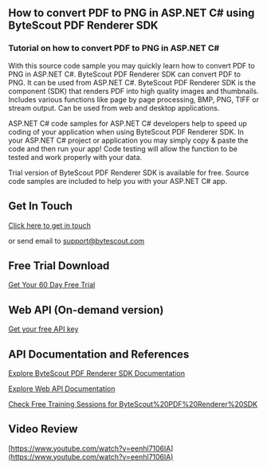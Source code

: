 ## How to convert PDF to PNG in ASP.NET C# using ByteScout PDF Renderer SDK

### Tutorial on how to convert PDF to PNG in ASP.NET C#

With this source code sample you may quickly learn how to convert PDF to PNG in ASP.NET C#. ByteScout PDF Renderer SDK can convert PDF to PNG. It can be used from ASP.NET C#. ByteScout PDF Renderer SDK is the component (SDK) that renders PDF into high quality images and thumbnails. Includes various functions like page by page processing, BMP, PNG, TIFF or stream output. Can be used from web and desktop applications.

ASP.NET C# code samples for ASP.NET C# developers help to speed up coding of your application when using ByteScout PDF Renderer SDK. In your ASP.NET C# project or application you may simply copy & paste the code and then run your app! Code testing will allow the function to be tested and work properly with your data.

Trial version of ByteScout PDF Renderer SDK is available for free. Source code samples are included to help you with your ASP.NET C# app.

## Get In Touch

[Click here to get in touch](https://bytescout.zendesk.com/hc/en-us/requests/new?subject=ByteScout%20PDF%20Renderer%20SDK%20Question)

or send email to [support@bytescout.com](mailto:support@bytescout.com?subject=ByteScout%20PDF%20Renderer%20SDK%20Question) 

## Free Trial Download

[Get Your 60 Day Free Trial](https://bytescout.com/download/web-installer?utm_source=github-readme)

## Web API (On-demand version)

[Get your free API key](https://pdf.co/documentation/api?utm_source=github-readme)

## API Documentation and References

[Explore ByteScout PDF Renderer SDK Documentation](https://bytescout.com/documentation/index.html?utm_source=github-readme)

[Explore Web API Documentation](https://pdf.co/documentation/api?utm_source=github-readme)

[Check Free Training Sessions for ByteScout%20PDF%20Renderer%20SDK](https://academy.bytescout.com/)

## Video Review

[https://www.youtube.com/watch?v=eenhl7106lA](https://www.youtube.com/watch?v=eenhl7106lA)